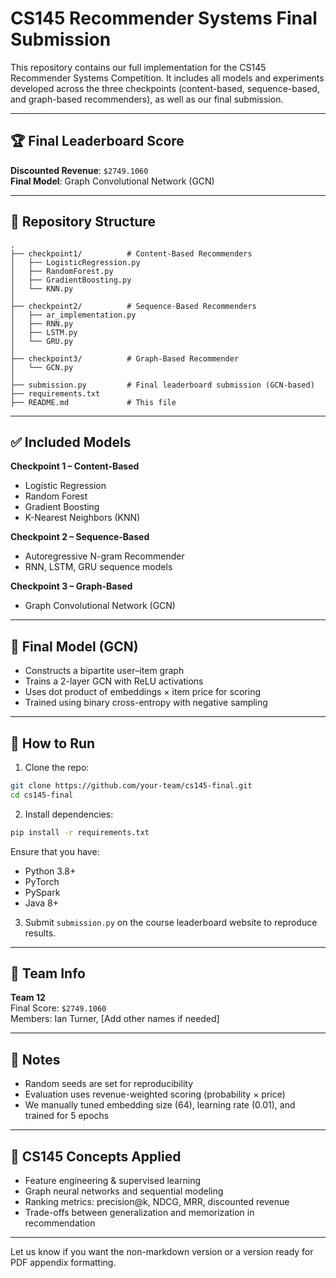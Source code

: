 # CS145 Recommender Systems Final Submission

This repository contains our full implementation for the CS145 Recommender Systems Competition. It includes all models and experiments developed across the three checkpoints (content-based, sequence-based, and graph-based recommenders), as well as our final submission.

---

## 🏆 Final Leaderboard Score

**Discounted Revenue**: `$2749.1060`  
**Final Model**: Graph Convolutional Network (GCN)

---

## 📁 Repository Structure

```
.
├── checkpoint1/          # Content-Based Recommenders
│   ├── LogisticRegression.py
│   ├── RandomForest.py
│   ├── GradientBoosting.py
│   └── KNN.py
│
├── checkpoint2/          # Sequence-Based Recommenders
│   ├── ar_implementation.py
│   ├── RNN.py
│   ├── LSTM.py
│   └── GRU.py
│
├── checkpoint3/          # Graph-Based Recommender
│   └── GCN.py
│
├── submission.py         # Final leaderboard submission (GCN-based)
├── requirements.txt
├── README.md             # This file
```

---

## ✅ Included Models

**Checkpoint 1 – Content-Based**
- Logistic Regression
- Random Forest
- Gradient Boosting
- K-Nearest Neighbors (KNN)

**Checkpoint 2 – Sequence-Based**
- Autoregressive N-gram Recommender
- RNN, LSTM, GRU sequence models

**Checkpoint 3 – Graph-Based**
- Graph Convolutional Network (GCN)

---

## 🚀 Final Model (GCN)

- Constructs a bipartite user–item graph
- Trains a 2-layer GCN with ReLU activations
- Uses dot product of embeddings × item price for scoring
- Trained using binary cross-entropy with negative sampling

---

## 🔧 How to Run

1. Clone the repo:
```bash
git clone https://github.com/your-team/cs145-final.git
cd cs145-final
```

2. Install dependencies:
```bash
pip install -r requirements.txt
```
Ensure that you have:
- Python 3.8+
- PyTorch
- PySpark
- Java 8+

3. Submit `submission.py` on the course leaderboard website to reproduce results.

---

## 👥 Team Info

**Team 12**  
Final Score: `$2749.1060`  
Members: Ian Turner, [Add other names if needed]

---

## 📌 Notes

- Random seeds are set for reproducibility
- Evaluation uses revenue-weighted scoring (probability × price)
- We manually tuned embedding size (64), learning rate (0.01), and trained for 5 epochs

---

## 🧠 CS145 Concepts Applied

- Feature engineering & supervised learning
- Graph neural networks and sequential modeling
- Ranking metrics: precision@k, NDCG, MRR, discounted revenue
- Trade-offs between generalization and memorization in recommendation

---

Let us know if you want the non-markdown version or a version ready for PDF appendix formatting.

